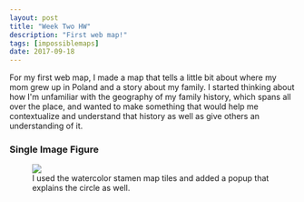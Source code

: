 ```yaml
---
layout: post
title: "Week Two HW"
description: "First web map!"
tags: [impossiblemaps]
date: 2017-09-18
---
```


For my first web map, I made a map that tells a little bit about where my mom grew up in Poland and a story about my family. 
I started thinking about how I'm unfamiliar with the geography of my family history, which spans all over the place, and wanted to make something that would help me contextualize and understand that history as well as give others an understanding of it.

### Single Image Figure
<figure>
	<img src="/images/webmap1.png">
	<figcaption> I used the watercolor stamen map tiles and added a popup that explains the circle as well. </figcaption>
</figure>

